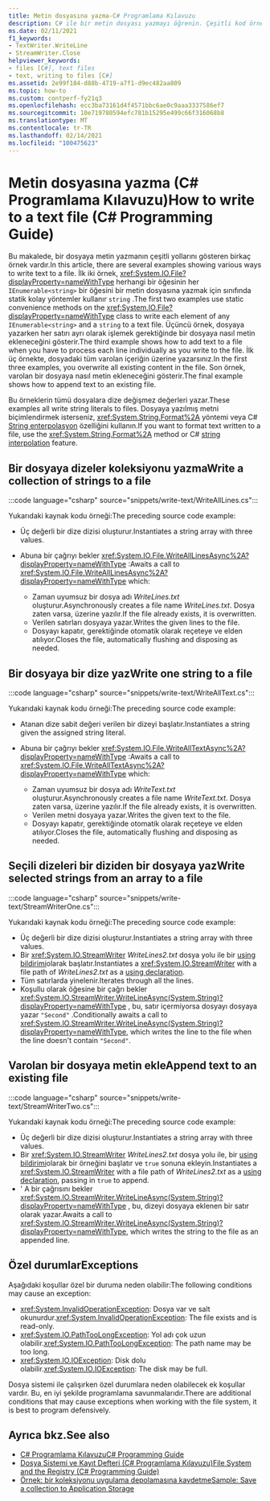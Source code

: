 ```yaml
---
title: Metin dosyasına yazma-C# Programlama Kılavuzu
description: C# ile bir metin dosyası yazmayı öğrenin. Çeşitli kod örneklerine bakın ve kullanılabilir ek kaynakları görüntüleyin.
ms.date: 02/11/2021
f1_keywords:
- TextWriter.WriteLine
- StreamWriter.Close
helpviewer_keywords:
- files [C#], text files
- text, writing to files [C#]
ms.assetid: 2e99f184-d88b-4719-a7f1-d9ec482aa809
ms.topic: how-to
ms.custom: contperf-fy21q3
ms.openlocfilehash: ecc3ba73161d4f4571bbc6ae0c9aaa3337586ef7
ms.sourcegitcommit: 10e719780594efc781b15295e499c66f316068b8
ms.translationtype: MT
ms.contentlocale: tr-TR
ms.lasthandoff: 02/14/2021
ms.locfileid: "100475623"
---
```

# <a name="how-to-write-to-a-text-file-c-programming-guide"></a><span data-ttu-id="37469-104">Metin dosyasına yazma (C# Programlama Kılavuzu)</span><span class="sxs-lookup"><span data-stu-id="37469-104">How to write to a text file (C# Programming Guide)</span></span>

<span data-ttu-id="37469-105">Bu makalede, bir dosyaya metin yazmanın çeşitli yollarını gösteren birkaç örnek vardır.</span><span class="sxs-lookup"><span data-stu-id="37469-105">In this article, there are several examples showing various ways to write text to a file.</span></span> <span data-ttu-id="37469-106">İlk iki örnek, <xref:System.IO.File?displayProperty=nameWithType> herhangi bir öğesinin her `IEnumerable<string>` bir öğesini bir metin dosyasına yazmak için sınıfında statik kolay yöntemler kullanır `string` .</span><span class="sxs-lookup"><span data-stu-id="37469-106">The first two examples use static convenience methods on the <xref:System.IO.File?displayProperty=nameWithType> class to write each element of any `IEnumerable<string>` and a `string` to a text file.</span></span> <span data-ttu-id="37469-107">Üçüncü örnek, dosyaya yazarken her satırı ayrı olarak işlemek gerektiğinde bir dosyaya nasıl metin ekleneceğini gösterir.</span><span class="sxs-lookup"><span data-stu-id="37469-107">The third example shows how to add text to a file when you have to process each line individually as you write to the file.</span></span> <span data-ttu-id="37469-108">İlk üç örnekte, dosyadaki tüm varolan içeriğin üzerine yazarsınız.</span><span class="sxs-lookup"><span data-stu-id="37469-108">In the first three examples, you overwrite all existing content in the file.</span></span> <span data-ttu-id="37469-109">Son örnek, varolan bir dosyaya nasıl metin ekleneceğini gösterir.</span><span class="sxs-lookup"><span data-stu-id="37469-109">The final example shows how to append text to an existing file.</span></span>

 <span data-ttu-id="37469-110">Bu örneklerin tümü dosyalara dize değişmez değerleri yazar.</span><span class="sxs-lookup"><span data-stu-id="37469-110">These examples all write string literals to files.</span></span> <span data-ttu-id="37469-111">Dosyaya yazılmış metni biçimlendirmek isterseniz, <xref:System.String.Format%2A> yöntemi veya C# [String enterpolasyon](../../language-reference/tokens/interpolated.md) özelliğini kullanın.</span><span class="sxs-lookup"><span data-stu-id="37469-111">If you want to format text written to a file, use the <xref:System.String.Format%2A> method or C# [string interpolation](../../language-reference/tokens/interpolated.md) feature.</span></span>

## <a name="write-a-collection-of-strings-to-a-file"></a><span data-ttu-id="37469-112">Bir dosyaya dizeler koleksiyonu yazma</span><span class="sxs-lookup"><span data-stu-id="37469-112">Write a collection of strings to a file</span></span>

:::code language="csharp" source="snippets/write-text/WriteAllLines.cs":::

<span data-ttu-id="37469-113">Yukarıdaki kaynak kodu örneği:</span><span class="sxs-lookup"><span data-stu-id="37469-113">The preceding source code example:</span></span>

- <span data-ttu-id="37469-114">Üç değerli bir dize dizisi oluşturur.</span><span class="sxs-lookup"><span data-stu-id="37469-114">Instantiates a string array with three values.</span></span>
- <span data-ttu-id="37469-115">Abuna bir çağrıyı bekler <xref:System.IO.File.WriteAllLinesAsync%2A?displayProperty=nameWithType> :</span><span class="sxs-lookup"><span data-stu-id="37469-115">Awaits a call to <xref:System.IO.File.WriteAllLinesAsync%2A?displayProperty=nameWithType> which:</span></span>

  - <span data-ttu-id="37469-116">Zaman uyumsuz bir dosya adı *WriteLines.txt* oluşturur.</span><span class="sxs-lookup"><span data-stu-id="37469-116">Asynchronously creates a file name *WriteLines.txt*.</span></span> <span data-ttu-id="37469-117">Dosya zaten varsa, üzerine yazılır.</span><span class="sxs-lookup"><span data-stu-id="37469-117">If the file already exists, it is overwritten.</span></span>
  - <span data-ttu-id="37469-118">Verilen satırları dosyaya yazar.</span><span class="sxs-lookup"><span data-stu-id="37469-118">Writes the given lines to the file.</span></span>
  - <span data-ttu-id="37469-119">Dosyayı kapatır, gerektiğinde otomatik olarak reçeteye ve elden atılıyor.</span><span class="sxs-lookup"><span data-stu-id="37469-119">Closes the file, automatically flushing and disposing as needed.</span></span>

## <a name="write-one-string-to-a-file"></a><span data-ttu-id="37469-120">Bir dosyaya bir dize yaz</span><span class="sxs-lookup"><span data-stu-id="37469-120">Write one string to a file</span></span>

:::code language="csharp" source="snippets/write-text/WriteAllText.cs":::

<span data-ttu-id="37469-121">Yukarıdaki kaynak kodu örneği:</span><span class="sxs-lookup"><span data-stu-id="37469-121">The preceding source code example:</span></span>

- <span data-ttu-id="37469-122">Atanan dize sabit değeri verilen bir dizeyi başlatır.</span><span class="sxs-lookup"><span data-stu-id="37469-122">Instantiates a string given the assigned string literal.</span></span>
- <span data-ttu-id="37469-123">Abuna bir çağrıyı bekler <xref:System.IO.File.WriteAllTextAsync%2A?displayProperty=nameWithType> :</span><span class="sxs-lookup"><span data-stu-id="37469-123">Awaits a call to <xref:System.IO.File.WriteAllTextAsync%2A?displayProperty=nameWithType> which:</span></span>

  - <span data-ttu-id="37469-124">Zaman uyumsuz bir dosya adı *WriteText.txt* oluşturur.</span><span class="sxs-lookup"><span data-stu-id="37469-124">Asynchronously creates a file name *WriteText.txt*.</span></span> <span data-ttu-id="37469-125">Dosya zaten varsa, üzerine yazılır.</span><span class="sxs-lookup"><span data-stu-id="37469-125">If the file already exists, it is overwritten.</span></span>
  - <span data-ttu-id="37469-126">Verilen metni dosyaya yazar.</span><span class="sxs-lookup"><span data-stu-id="37469-126">Writes the given text to the file.</span></span>
  - <span data-ttu-id="37469-127">Dosyayı kapatır, gerektiğinde otomatik olarak reçeteye ve elden atılıyor.</span><span class="sxs-lookup"><span data-stu-id="37469-127">Closes the file, automatically flushing and disposing as needed.</span></span>

## <a name="write-selected-strings-from-an-array-to-a-file"></a><span data-ttu-id="37469-128">Seçili dizeleri bir diziden bir dosyaya yaz</span><span class="sxs-lookup"><span data-stu-id="37469-128">Write selected strings from an array to a file</span></span>

:::code language="csharp" source="snippets/write-text/StreamWriterOne.cs":::

<span data-ttu-id="37469-129">Yukarıdaki kaynak kodu örneği:</span><span class="sxs-lookup"><span data-stu-id="37469-129">The preceding source code example:</span></span>

- <span data-ttu-id="37469-130">Üç değerli bir dize dizisi oluşturur.</span><span class="sxs-lookup"><span data-stu-id="37469-130">Instantiates a string array with three values.</span></span>
- <span data-ttu-id="37469-131">Bir <xref:System.IO.StreamWriter> *WriteLines2.txt* dosya yolu ile bir [using bildirimi](../../whats-new/csharp-8.md#using-declarations)olarak başlatır.</span><span class="sxs-lookup"><span data-stu-id="37469-131">Instantiates a <xref:System.IO.StreamWriter> with a file path of *WriteLines2.txt* as a [using declaration](../../whats-new/csharp-8.md#using-declarations).</span></span>
- <span data-ttu-id="37469-132">Tüm satırlarda yinelenir.</span><span class="sxs-lookup"><span data-stu-id="37469-132">Iterates through all the lines.</span></span>
- <span data-ttu-id="37469-133">Koşullu olarak öğesine bir çağrı bekler <xref:System.IO.StreamWriter.WriteLineAsync(System.String)?displayProperty=nameWithType> , bu, satır içermiyorsa dosyayı dosyaya yazar `"Second"` .</span><span class="sxs-lookup"><span data-stu-id="37469-133">Conditionally awaits a call to <xref:System.IO.StreamWriter.WriteLineAsync(System.String)?displayProperty=nameWithType>, which writes the line to the file when the line doesn't contain `"Second"`.</span></span>

## <a name="append-text-to-an-existing-file"></a><span data-ttu-id="37469-134">Varolan bir dosyaya metin ekle</span><span class="sxs-lookup"><span data-stu-id="37469-134">Append text to an existing file</span></span>

:::code language="csharp" source="snippets/write-text/StreamWriterTwo.cs":::

<span data-ttu-id="37469-135">Yukarıdaki kaynak kodu örneği:</span><span class="sxs-lookup"><span data-stu-id="37469-135">The preceding source code example:</span></span>

- <span data-ttu-id="37469-136">Üç değerli bir dize dizisi oluşturur.</span><span class="sxs-lookup"><span data-stu-id="37469-136">Instantiates a string array with three values.</span></span>
- <span data-ttu-id="37469-137">Bir <xref:System.IO.StreamWriter> *WriteLines2.txt* dosya yolu ile, bir [using bildirimi](../../whats-new/csharp-8.md#using-declarations)olarak bir örneğini başlatır ve `true` sonuna ekleyin.</span><span class="sxs-lookup"><span data-stu-id="37469-137">Instantiates a <xref:System.IO.StreamWriter> with a file path of *WriteLines2.txt* as a [using declaration](../../whats-new/csharp-8.md#using-declarations), passing in `true` to append.</span></span>
- <span data-ttu-id="37469-138">' A bir çağrısını bekler <xref:System.IO.StreamWriter.WriteLineAsync(System.String)?displayProperty=nameWithType> , bu, dizeyi dosyaya eklenen bir satır olarak yazar.</span><span class="sxs-lookup"><span data-stu-id="37469-138">Awaits a call to <xref:System.IO.StreamWriter.WriteLineAsync(System.String)?displayProperty=nameWithType>, which writes the string to the file as an appended line.</span></span>

## <a name="exceptions"></a><span data-ttu-id="37469-139">Özel durumlar</span><span class="sxs-lookup"><span data-stu-id="37469-139">Exceptions</span></span>

<span data-ttu-id="37469-140">Aşağıdaki koşullar özel bir duruma neden olabilir:</span><span class="sxs-lookup"><span data-stu-id="37469-140">The following conditions may cause an exception:</span></span>

- <span data-ttu-id="37469-141"><xref:System.InvalidOperationException>: Dosya var ve salt okunurdur.</span><span class="sxs-lookup"><span data-stu-id="37469-141"><xref:System.InvalidOperationException>: The file exists and is read-only.</span></span>
- <span data-ttu-id="37469-142"><xref:System.IO.PathTooLongException>: Yol adı çok uzun olabilir.</span><span class="sxs-lookup"><span data-stu-id="37469-142"><xref:System.IO.PathTooLongException>: The path name may be too long.</span></span>
- <span data-ttu-id="37469-143"><xref:System.IO.IOException>: Disk dolu olabilir.</span><span class="sxs-lookup"><span data-stu-id="37469-143"><xref:System.IO.IOException>: The disk may be full.</span></span>

<span data-ttu-id="37469-144">Dosya sistemi ile çalışırken özel durumlara neden olabilecek ek koşullar vardır. Bu, en iyi şekilde programlama savunmalarıdır.</span><span class="sxs-lookup"><span data-stu-id="37469-144">There are additional conditions that may cause exceptions when working with the file system, it is best to program defensively.</span></span>

## <a name="see-also"></a><span data-ttu-id="37469-145">Ayrıca bkz.</span><span class="sxs-lookup"><span data-stu-id="37469-145">See also</span></span>

- [<span data-ttu-id="37469-146">C# Programlama Kılavuzu</span><span class="sxs-lookup"><span data-stu-id="37469-146">C# Programming Guide</span></span>](../index.md)
- [<span data-ttu-id="37469-147">Dosya Sistemi ve Kayıt Defteri (C# Programlama Kılavuzu)</span><span class="sxs-lookup"><span data-stu-id="37469-147">File System and the Registry (C# Programming Guide)</span></span>](./index.md)
- [<span data-ttu-id="37469-148">Örnek: bir koleksiyonu uygulama depolamasına kaydetme</span><span class="sxs-lookup"><span data-stu-id="37469-148">Sample: Save a collection to Application Storage</span></span>](https://code.msdn.microsoft.com/CSWinStoreAppSaveCollection-bed5d6e6)
